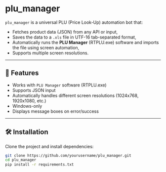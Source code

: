 # plu_manager

`plu_manager` is a universal PLU (Price Look-Up) automation bot that:
- Fetches product data (JSON) from any API or input,
- Saves the data to a `.xls` file in UTF-16 tab-separated format,
- Automatically runs the **PLU Manager** (RTPLU.exe) software and imports the file using screen automation,
- Supports multiple screen resolutions.

---

## 🚀 Features

- Works with `PLU Manager` software (RTPLU.exe)
- Supports JSON input
- Automatically handles different screen resolutions (1024x768, 1920x1080, etc.)
- Windows-only
- Displays message boxes on error/success

---

## 🛠 Installation

Clone the project and install dependencies:

```bash
git clone https://github.com/yourusername/plu_manager.git
cd plu_manager
pip install -r requirements.txt

